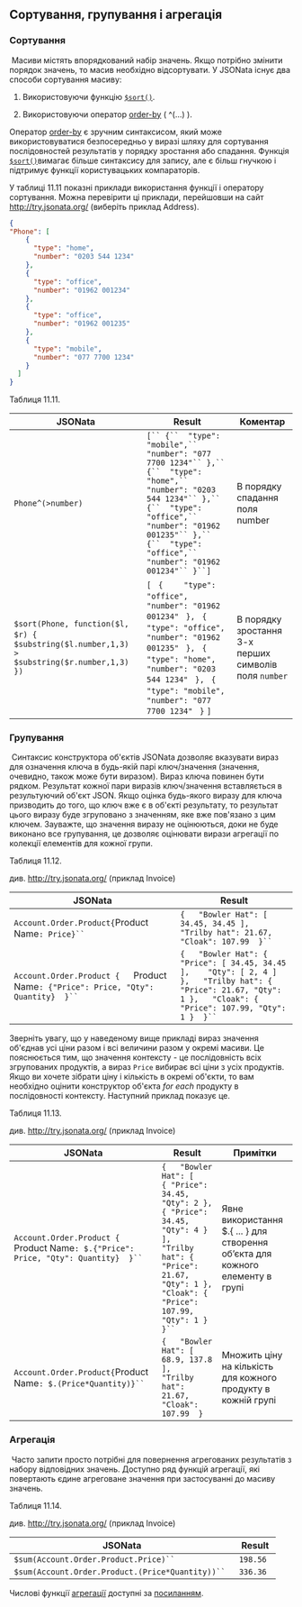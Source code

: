 ## Сортування, групування і агрегація 

### Сортування

​      Масиви містять впорядкований набір значень. Якщо потрібно змінити порядок значень, то масив необхідно відсортувати. У JSONata існує два способи сортування масиву:

1. Використовуючи функцію [`$sort()`](http://docs.jsonata.org/array-functions#sort).

2. Використовуючи оператор [order-by](http://docs.jsonata.org/control-operators#order-by) ( ^(...) ).


Оператор [order-by](http://docs.jsonata.org/control-operators#order-by) є зручним синтаксисом, який може використовуватися безпосередньо у виразі шляху для сортування послідовностей результатів у порядку зростання або спадання. Функція [`$sort()`](http://docs.jsonata.org/array-functions#sort)вимагає більше синтаксису для запису, але є більш гнучкою і підтримує функції користувацьких компараторів.

У таблиці 11.11 показні приклади використання функції і оператору сортування. Можна перевірити ці приклади, перейшовши на сайт http://try.jsonata.org/ (виберіть приклад Address).

```json
{
"Phone": [
    {
      "type": "home",
      "number": "0203 544 1234"
    },
    {
      "type": "office",
      "number": "01962 001234"
    },
    {
      "type": "office",
      "number": "01962 001235"
    },
    {
      "type": "mobile",
      "number": "077 7700 1234"
    }
  ]
}
```

Таблиця 11.11.

| **JSONata**                                                  | **Result**                                                   | **Коментар**                                            |
| ------------------------------------------------------------ | ------------------------------------------------------------ | ------------------------------------------------------- |
| `Phone^(>number)`                                            | `[`` {``  "type": "mobile",``  "number": "077 7700 1234"`` },`` {``  "type": "home",``  "number": "0203 544 1234"`` },`` {``  "type": "office",``  "number": "01962 001235"`` },`` {``  "type": "office",``  "number": "01962 001234"`` }``]` | В порядку спадання поля number                          |
| `$sort(Phone, function($l, $r) {`  `   $substring($l.number,1,3) > $substring($r.number,1,3)`  `})` | `[`  ` {`  `    "type": "office",`  `    "number": "01962 001234"`  ` },`  ` {`  `    "type": "office",`  `    "number": "01962 001235"`  ` },`  ` {`  `    "type": "home",`  `    "number": "0203 544 1234"`  ` },`  ` {`  `    "type": "mobile",`  `    "number": "077 7700 1234"`  ` }`  `]` | В порядку зростання 3-х  перших символів поля `number ` |

### Групування

​      Синтаксис конструктора об'єктів JSONata дозволяє вказувати вираз для означення ключа в будь-якій парі ключ/значення (значення, очевидно, також може бути виразом). Вираз ключа повинен бути рядком. Результат кожної пари виразів ключ/значення вставляється в результуючий об'єкт JSON. Якщо оцінка будь-якого виразу для ключа призводить до того, що ключ вже є в об'єкті результату, то результат цього виразу буде згруповано з значенням, яке вже пов'язано з цим ключем. Зауважте, що значення виразу не оцінюються, доки не буде виконано все групування, це дозволяє оцінювати вирази агрегації по колекції елементів для кожної групи.

Таблиця 11.12.

див. http://try.jsonata.org/ (приклад Invoice)

| **JSONata**                                                  | **Result**                                                   |
| ------------------------------------------------------------ | ------------------------------------------------------------ |
| `Account.Order.Product{`Product Name`: Price}`` `            | `{   "Bowler Hat": [ 34.45, 34.45 ],   "Trilby hat": 21.67,   "Cloak": 107.99  }`` ` |
| `Account.Order.Product {   `Product Name`: {"Price": Price, "Qty": Quantity}  }`` ` | `{   "Bowler Hat": {    "Price": [ 34.45, 34.45 ],    "Qty": [ 2, 4 ]   },   "Trilby hat": { "Price": 21.67, "Qty": 1 },   "Cloak": { "Price": 107.99, "Qty": 1 }  }`` ` |

Зверніть увагу, що у наведеному вище прикладі вираз значення об'єднав усі ціни разом і всі величини разом у окремі масиви. Це пояснюється тим, що значення контексту - це послідовність всіх згрупованих продуктів, а вираз `Price` вибирає всі ціни з усіх продуктів. Якщо ви хочете зібрати ціну і кількість в окремі об'єкти, то вам необхідно оцінити конструктор об'єкта *for each* продукту в послідовності контексту. Наступний приклад показує це.

Таблиця 11.13.

див. http://try.jsonata.org/ (приклад Invoice)

| **JSONata**                                                  | **Result**                                                   | **Примітки**                                                 |
| ------------------------------------------------------------ | ------------------------------------------------------------ | ------------------------------------------------------------ |
| `Account.Order.Product {   `Product Name`: $.{"Price": Price, "Qty": Quantity}  }`` ` | `{   "Bowler Hat": [    { "Price": 34.45, "Qty": 2 },    { "Price": 34.45, "Qty": 4 }   ],   "Trilby hat": { "Price": 21.67, "Qty": 1 },   "Cloak": { "Price": 107.99, "Qty": 1 }  }`` ` | Явне використання $.{  ... } для створення об’єкта для кожного елементу в групі |
| `Account.Order.Product{`Product Name`: $.(Price*Quantity)}`` ` | `{   "Bowler Hat": [ 68.9, 137.8 ],   "Trilby hat": 21.67,   "Cloak": 107.99  }` | Множить ціну на кількість для кожного продукту в кожній групі |

### Агрегація

​      Часто запити просто потрібні для повернення агрегованих результатів з набору відповідних значень. Доступно ряд функцій агрегації, які повертають єдине агреговане значення при застосуванні до масиву значень.

Таблиця 11.14.

див. http://try.jsonata.org/ (приклад Invoice)

| **JSONata**                                       | **Result** |
| ------------------------------------------------- | ---------- |
| `$sum(Account.Order.Product.Price)`` `            | `198.56 `  |
| `$sum(Account.Order.Product.(Price*Quantity))`` ` | `336.36 `  |

Числові функції [агрегації](http://docs.jsonata.org/aggregation-functions) доступні за [посиланням](http://docs.jsonata.org/aggregation-functions).

